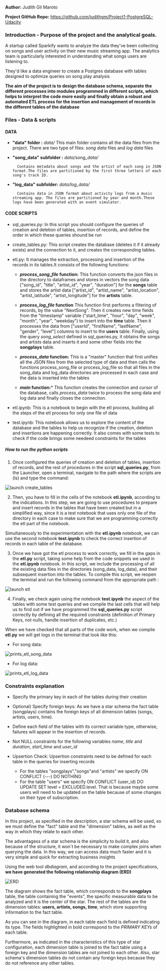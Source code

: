 **Author:** Judith Gil Maroto

**Project GitHub Repo:** https://github.com/judithgm/Project1-PostgreSQL-Udacity


### Introduction  - Purpose of the project and the analytical goals.

A startup called Sparkify wants to analyze the data they've been collecting on songs and user activity on their new music streaming app. The analytics team is particularly interested in understanding what songs users are listening to. 

They'd like a data engineer to create a Postgres database with tables designed to optimize queries on song play analysis

**The aim of the project is to design the database schema, separate the different processes into modules programmed in different scripts, which helps to interpret the code more easily and finally obtain a robust and automated ETL process for the insertion and management of records in the different tables of the database**


### Files - Data & scripts


#### DATA

- **"data" folder :** *data/*
    This main folder contains all the data files from the project. There are two type of files: *song data* files and *log data* files


- **"song_data" subfolder :** *data/song_data/*

        Contains metadata about songs and the artist of each song in JSON format.The files are partitioned by the first three letters of each song's track ID.



- **"log_data" subfolder:** *data/log_data/*

        Contains data in JSON format about activity logs from a music streaming app. The files are partitioned by year and month.These logs have been generated with an event simulator.



#### CODE SCRIPTS


- sql_queries.py: In this script you should configure the queries of creation and deletion of tables, insertion of records, and define the order in which these queries shound be run

- create_tables.py: This script creates the database (deletes it if it already exists) and the connection to it, and creates the corresponding tables.

- etl.py: It manages the extraction, processing and insertion of the records in its tables.It consists of the following functions: 

    - ***process_song_file* function:** This function converts the json files in the directory to dataframes and stores in vectors the song data ["song_id", "title", "artist_id", "year", "duration"] for the **songs** table and stores the artist data ["artist_id", "artist_name", "artist_location", "artist_latitude", "artist_longitude"] for the **artists** table.
     
    - ***process_log_file* function** This function first performs a filtering of records, by the value "NextSong". Then it creates new time fields from the "timestamp" variable ("start_time", "hour", "day", "week", "month", "year", "weekday") to insert into the **time** table. Then it processes the data from ["userId", "firstName", "lastName", "gender", "level"] columns to insert to the **users** table. Finally, using the query *song_select* defined in sql_queries.py, it obtains the songs and artists data and inserts it and some other fields into the **songplays** table.

    - ***process_data* function:** This is a "master" function that first unifies all the JSON files from the selected type of data and then calls the functions process_song_file or process_log_file so that all files in the song_data and log_data directories are processed in each case and the data is inserted into the tables

    - ***main* function:*** This function creates the connection and cursor of the database, calls *process_data* twice to process the song data and log data and finally closes the connection.


- etl.ipynb: This is a notebook to begin with the etl process, building all the steps of the etl process for only one file of data

- test.ipynb: This notebook allows us to explore the content of the database and the tables to help us recognize if the creation, deletion and insertions are happening correctly. It also comes with some tests to check if the code brings some needeed constraints for the tables


##### How to run the python scripts

1. Once configured the queries of creation and deletion of tables, insertion of records, and the rest of procedures in the script **sql_queries.py**, from the Launcher, open a terminal, navigate to the path where the scripts are (ls) and type the command:
                                                                                     
![launch create_tables](launcher_create_tables.png) 
                                                                                
2. Then, you have to fill in the cells of the notebook **etl.ipynb**, according to the indications. In this step, we are going to use procedures to prepare and insert records in the tables that have been created but in a simplified way, since it is a test notebook that uses only one file of the directory in each case to make sure that we are programming correctly the etl part of the notebook.

Simultaneously to the experimentation with the **etl.ipynb** notebook, we can use the second notebook **test.ipynb** to check the correct insertion of records in each table of the database.


3. Once we have got the etl process to work correctly, we fill in the gaps in the **etl.py** script, taking some help from the code snippets we used in the **etl.ipynb** notebook. In this script, we include the processing of all the existing data files in the directories (song_data, log_data), and their subsequent insertion into the tables. To compile this script, we reopen the terminal and run the following command from the appropriate path :
                                               
![launch etl](launcher_etl.png)  
 
4. Finally, we check again using the notebook **test.ipynb** the aspect of the tables with some test queries and we compile the last cells that will help us to find out if we have programmed the **sql_queries.py** script correctly by defining all the required constraints (definition of Primary Keys, not nulls, handle insertion of duplicates, etc.)

       
When we have checked that all parts of the code work, when we compile **etl.py** we will get logs in the terminal that look like this:

- For song data:

![prints_etl_song_data](prints_etl_song_data.png)  

- For log data:

![prints_etl_log_data](prints_etl_log_data.png)  

### Constraints explanation

- Specify the primary key in each of the tables during their creation
- Optional) Specify foreign keys: As we have a star schema the fact table (songplays) contains the foreign keys of all dimension tables (songs, artists, users, time).
- Define each field of the tables with its correct variable type, otherwise, failures will appear in the insertion of records.

- Not NULL constraints for the following variables *name*, *title* and *duration*, *start_time* and *user_id*

- Upsertion Check: Upsertion constraints need to be defined for each table in the queries for inserting records
    - For the tables "songplays","songs"and "artists" we specify ON CONFLICT (---) DO NOTHING
    - For the table "users" we specify ON CONFLICT (user_id) DO UPDATE SET level = EXCLUDED.level. That is because maybe some users will need to be updated on the table because of some changes on their type of subscription.
        
        
### Database schema 

In this project, as specified in the description, a star schema will be used, so we must define the "fact" table and the "dimension" tables, as well as the way in which they relate to each other.


The advantagess of a star schema is the simplicity to build it, and also because of the structure, it won´t be necessary
to make complex joins when querying the data. In this way, we can access data much faster and it is very simple and quick for extracting business insights

Using the web tool *dbdiagram*, and according to the project specifications, **we have generated the following relationship diagram (ERD)**

![ERD](star_schema.png) 



The diagram shows the fact table, which corresponds to the **songplays** table, the table containing the "events", the specific measurable data to be analyzed and it is the center of the star.
The rest of the tables are the dimension tables: **users, artists, songs, time**, which store supporting information to the fact table.

As you can see in the diagram, in each table each field is defined indicating its type. The fields highlighted in bold correspond to the *PRIMARY KEYs* of each table. 

Furthermore, as indicated in the characteristics of this type of star configuration, each dimension table is joined to the fact table using a foreign key and the dimension tables are not joined to each other. Also, star schema's dimension tables do not contain any foreign keys because they do not reference any other tables.



